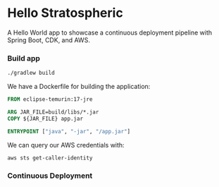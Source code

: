 # Hello Stratospheric

A Hello World app to showcase a continuous deployment pipeline with Spring Boot, CDK, and AWS.

### Build app
```bash
./gradlew build
```

We have a Dockerfile for building the application:
```Dockerfile
FROM eclipse-temurin:17-jre

ARG JAR_FILE=build/libs/*.jar
COPY ${JAR_FILE} app.jar

ENTRYPOINT ["java", "-jar", "/app.jar"]
```

We can query our AWS credentials with:
```bash
aws sts get-caller-identity
```

### Continuous Deployment


